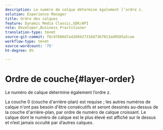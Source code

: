 ```yaml
---
description: Le numéro de calque détermine également l’ordre z.
solution: Experience Manager
title: Ordre des calques
feature: Dynamic Media Classic,SDK/API
role: Developer,Business Practitioner
translation-type: tm+mt
source-git-commit: f6c97606d7a4209427316d7367013ad9585a5cae
workflow-type: tm+mt
source-wordcount: '75'
ht-degree: 0%

---
```



# Ordre de couche{#layer-order}

Le numéro de calque détermine également l’ordre z.

La couche 0 (couche d&#39;arrière-plan) est requise ; les autres numéros de calque n&#39;ont pas besoin d&#39;être consécutifs et seront dessinés au-dessus de la couche d&#39;arrière-plan, par ordre de numéro de calque croissant. Le calque dont le numéro de calque est le plus élevé est affiché sur le dessus et n’est jamais occulté par d’autres calques.
